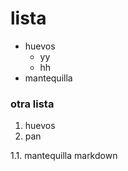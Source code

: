 # lista
- huevos
  - yy
  - hh 
- mantequilla
### otra lista
1. huevos
1. pan
  
  1.1. mantequilla
markdown